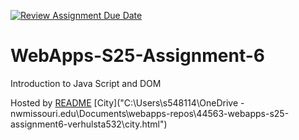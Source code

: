 [![Review Assignment Due Date](https://classroom.github.com/assets/deadline-readme-button-22041afd0340ce965d47ae6ef1cefeee28c7c493a6346c4f15d667ab976d596c.svg)](https://classroom.github.com/a/URRZ2TIg)
# WebApps-S25-Assignment-6
Introduction to Java Script and DOM

Hosted by [README](https://44-563-webapps-s25.github.io/44563-webapps-s25-assignment6-verhulsta532/)
[City]("C:\Users\s548114\OneDrive - nwmissouri.edu\Documents\webapps-repos\44563-webapps-s25-assignment6-verhulsta532\city.html")

